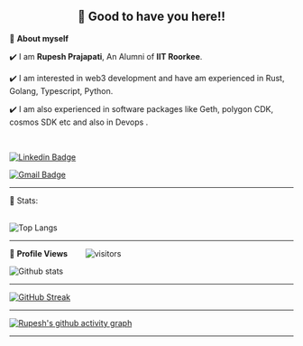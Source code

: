 <!-- README FILE CODE -->



<!-- WAKING HAND WITH GOOD TO HAVE YOU TEXT-->
<h2 align=center>👋 Good to have you here!!</h2>


<!--ABOUT ME CODE-->
🌱 **About myself**<br>

✔️ I am **Rupesh Prajapati**, An Alumni of **IIT Roorkee**.<br>

✔️ I am interested in web3 development and have am experienced in Rust, Golang, Typescript, Python. <br>

✔️ I am also experienced in software packages like Geth, polygon CDK, cosmos SDK etc and also in Devops .<br>


<br>


<!--NOMINATION FOR STAR GIT LINK CODE-->


<!-- SOCAIL MEDIA HANDLES -->
[![Linkedin Badge](https://img.shields.io/badge/-RupeshPrajapati-blue?style=flat-square&logo=Linkedin&logoColor=white&link=https://www.linkedin.com/in/rupesh-prajapati-a087b8219/)](https://www.linkedin.com/in/rupesh-prajapati-a087b8219/)

[![Gmail Badge](https://img.shields.io/badge/-prajapatirupesh212@gmail.com-c14438?style=flat-square&logo=Gmail&logoColor=white&link=mailto:prajapatirupesh212@gmail.com)](mailto:prajapatirupesh212@gmail.com)

---

<!-- STATISTICS ABOUT PROFILE -->

 📶 Stats:<br><br>
 
 
<!--  TOP LANGUAGES STATISTICS -->
 ![Top Langs](https://github-readme-stats.vercel.app/api/top-langs/?username=DioBr4nd0&hide=javascript,css,scss,html&theme=tokyonight)
 
 ---
 
<!--  PROFILES VIEWS -->
🌱 **Profile Views**&nbsp;&nbsp;&nbsp;&nbsp;&nbsp;&nbsp;&nbsp;
![visitors](https://profile-counter.glitch.me/DioBr4nd0/count.svg?align=center)


<!-- GITHUB STATISTICS -->
 ![Github stats](https://github-readme-stats.vercel.app/api?username=DioBr4nd0)  
 
 
 <hr>
 
<!--  CONTRIBUTION AND STREAK BLOCK -->
 [![GitHub Streak](https://github-readme-streak-stats.herokuapp.com/?user=DioBr4nd0&currStreakNum=2FD3EB&fire=pink&sideLabels=F00&theme=nightowl)](https://git.io/streak-stats)       
         

---
 
<!-- ACTIVITY GRAPH TRACKER -->
[![Rupesh's github activity graph](https://activity-graph.herokuapp.com/graph?username=DioBr4nd0&theme=react-dark)](https://github.com/DioBr4nd0/github-readme-activity-graph)

  

---
  </code>
</p>


<!-- ![My github stats](https://github-readme-stats.vercel.app/api?username=riti2409&show_icons=true&title_color=fff&icon_color=79ff97&text_color=9f9f9f&bg_color=151515&count_private=true&width=40%&align=left) 
<center><img src="https://logimp.files.wordpress.com/2019/01/viral-p-1.gif?w=736&zoom=2" align="right" width="30%"></center>




 -->
